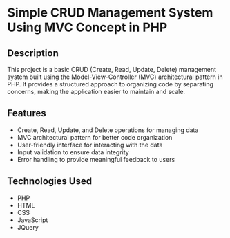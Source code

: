 # Simple CRUD Management System Using MVC Concept in PHP

## Description
This project is a basic CRUD (Create, Read, Update, Delete) management system built using the Model-View-Controller (MVC) architectural pattern in PHP. It provides a structured approach to organizing code by separating concerns, making the application easier to maintain and scale.

## Features
- Create, Read, Update, and Delete operations for managing data
- MVC architectural pattern for better code organization
- User-friendly interface for interacting with the data
- Input validation to ensure data integrity
- Error handling to provide meaningful feedback to users

## Technologies Used
- PHP
- HTML
- CSS
- JavaScript
- JQuery
